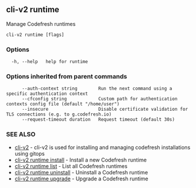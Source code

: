 ## cli-v2 runtime

Manage Codefresh runtimes

```
cli-v2 runtime [flags]
```

### Options

```
  -h, --help   help for runtime
```

### Options inherited from parent commands

```
      --auth-context string        Run the next command using a specific authentication context
      --cfconfig string            Custom path for authentication contexts config file (default "/home/user")
      --insecure                   Disable certificate validation for TLS connections (e.g. to g.codefresh.io)
      --request-timeout duration   Request timeout (default 30s)
```

### SEE ALSO

* [cli-v2](cli-v2.md)	 - cli-v2 is used for installing and managing codefresh installations using gitops
* [cli-v2 runtime install](cli-v2_runtime_install.md)	 - Install a new Codefresh runtime
* [cli-v2 runtime list](cli-v2_runtime_list.md)	 - List all Codefresh runtimes
* [cli-v2 runtime uninstall](cli-v2_runtime_uninstall.md)	 - Uninstall a Codefresh runtime
* [cli-v2 runtime upgrade](cli-v2_runtime_upgrade.md)	 - Upgrade a Codefresh runtime

